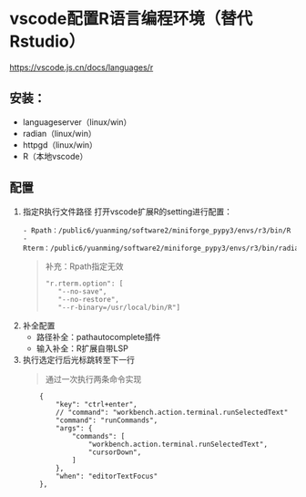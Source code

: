 # vscode配置R语言编程环境（替代Rstudio）
https://vscode.js.cn/docs/languages/r
## 安装：
- languageserver（linux/win）
- radian（linux/win）
- httpgd（linux/win）
- R（本地vscode）

## 配置
1. 指定R执行文件路径
    打开vscode扩展R的setting进行配置：
    ```
    - Rpath：/public6/yuanming/software2/miniforge_pypy3/envs/r3/bin/R
    - Rterm：/public6/yuanming/software2/miniforge_pypy3/envs/r3/bin/radian
    ```
    > 补充：Rpath指定无效
    > ```
    > "r.rterm.option": [
    >    "--no-save",
    >    "--no-restore",
    >    "--r-binary=/usr/local/bin/R"]
    > ```
3. 补全配置
   - 路径补全：pathautocomplete插件
   - 输入补全：R扩展自带LSP
4. 执行选定行后光标跳转至下一行
    > 通过一次执行两条命令实现
    ```
        {
            "key": "ctrl+enter",
            // "command": "workbench.action.terminal.runSelectedText"
            "command": "runCommands",
            "args": {
                "commands": [
                    "workbench.action.terminal.runSelectedText",
                    "cursorDown",
                ]
            },
            "when": "editorTextFocus"
        },
    ```
